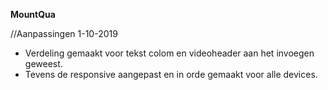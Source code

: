 **MountQua**

//Aanpassingen 1-10-2019
* Verdeling gemaakt voor tekst colom en videoheader aan het invoegen geweest.
* Tevens de responsive aangepast en in orde gemaakt voor alle devices. 